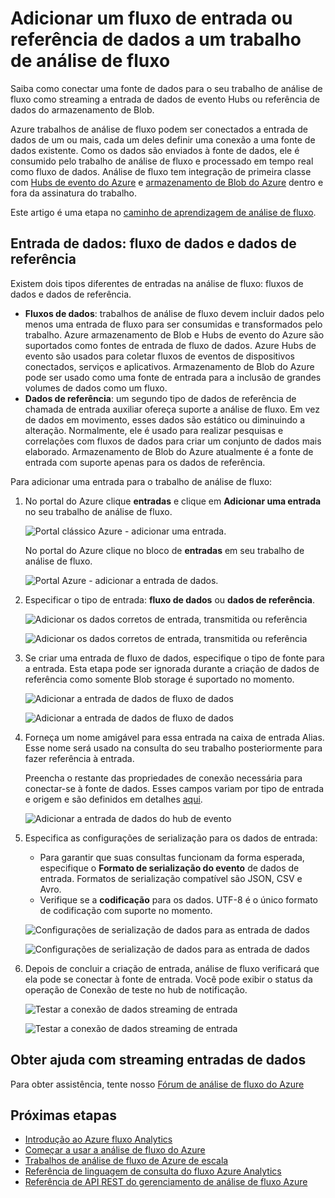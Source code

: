 <properties
    pageTitle="Adicionar uma entrada de dados para os trabalhos de análise de fluxo | Microsoft Azure"
    description="Saiba como conectar uma fonte de dados para o seu trabalho de análise de fluxo como streaming a entrada de dados de evento Hubs ou referência de dados do armazenamento de Blog."
    keywords="entrada de dados, fluxo de dados"
    documentationCenter=""
    services="stream-analytics"
    authors="jeffstokes72"
    manager="jhubbard"
    editor="cgronlun"
/>

<tags
    ms.service="stream-analytics"
    ms.devlang="na"
    ms.topic="article"
    ms.tgt_pltfrm="na"
    ms.workload="data-services"
    ms.date="09/26/2016"
    ms.author="jeffstok"
/>


# <a name="add-a-streaming-data-input-or-reference-data-to-a-stream-analytics-job"></a>Adicionar um fluxo de entrada ou referência de dados a um trabalho de análise de fluxo

Saiba como conectar uma fonte de dados para o seu trabalho de análise de fluxo como streaming a entrada de dados de evento Hubs ou referência de dados do armazenamento de Blob.

Azure trabalhos de análise de fluxo podem ser conectados a entrada de dados de um ou mais, cada um deles definir uma conexão a uma fonte de dados existente. Como os dados são enviados à fonte de dados, ele é consumido pelo trabalho de análise de fluxo e processado em tempo real como fluxo de dados. Análise de fluxo tem integração de primeira classe com [Hubs de evento do Azure](https://azure.microsoft.com/services/event-hubs/) e [armazenamento de Blob do Azure](../storage/storage-dotnet-how-to-use-blobs.md) dentro e fora da assinatura do trabalho.

Este artigo é uma etapa no [caminho de aprendizagem de análise de fluxo](/documentation/learning-paths/stream-analytics/).

## <a name="data-input-streaming-data-and-reference-data"></a>Entrada de dados: fluxo de dados e dados de referência

Existem dois tipos diferentes de entradas na análise de fluxo: fluxos de dados e dados de referência.

- **Fluxos de dados**: trabalhos de análise de fluxo devem incluir dados pelo menos uma entrada de fluxo para ser consumidas e transformados pelo trabalho. Azure armazenamento de Blob e Hubs de evento do Azure são suportados como fontes de entrada de fluxo de dados. Azure Hubs de evento são usados para coletar fluxos de eventos de dispositivos conectados, serviços e aplicativos. Armazenamento de Blob do Azure pode ser usado como uma fonte de entrada para a inclusão de grandes volumes de dados como um fluxo.  
- **Dados de referência**: um segundo tipo de dados de referência de chamada de entrada auxiliar ofereça suporte a análise de fluxo.  Em vez de dados em movimento, esses dados são estático ou diminuindo a alteração.  Normalmente, ele é usado para realizar pesquisas e correlações com fluxos de dados para criar um conjunto de dados mais elaborado.  Armazenamento de Blob do Azure atualmente é a fonte de entrada com suporte apenas para os dados de referência.  

Para adicionar uma entrada para o trabalho de análise de fluxo:

1. No portal do Azure clique **entradas** e clique em **Adicionar uma entrada** no seu trabalho de análise de fluxo.

    ![Portal clássico Azure - adicionar uma entrada.](./media/stream-analytics-add-inputs/1-stream-analytics-add-inputs.png)  

    No portal do Azure clique no bloco de **entradas** em seu trabalho de análise de fluxo.  

    ![Portal Azure - adicionar a entrada de dados.](./media/stream-analytics-add-inputs/7-stream-analytics-add-inputs.png)  

2. Especificar o tipo de entrada: **fluxo de dados** ou **dados de referência**.

    ![Adicionar os dados corretos de entrada, transmitida ou referência](./media/stream-analytics-add-inputs/2-stream-analytics-add-inputs.png)  

    ![Adicionar os dados corretos de entrada, transmitida ou referência](./media/stream-analytics-add-inputs/8-stream-analytics-add-inputs.png)  

3. Se criar uma entrada de fluxo de dados, especifique o tipo de fonte para a entrada.  Esta etapa pode ser ignorada durante a criação de dados de referência como somente Blob storage é suportado no momento.

    ![Adicionar a entrada de dados de fluxo de dados](./media/stream-analytics-add-inputs/3-stream-analytics-add-inputs.png)  

    ![Adicionar a entrada de dados de fluxo de dados](./media/stream-analytics-add-inputs/9-stream-analytics-add-inputs.png)  

4. Forneça um nome amigável para essa entrada na caixa de entrada Alias.  Esse nome será usado na consulta do seu trabalho posteriormente para fazer referência à entrada.

    Preencha o restante das propriedades de conexão necessária para conectar-se à fonte de dados. Esses campos variam por tipo de entrada e origem e são definidos em detalhes [aqui](stream-analytics-create-a-job.md).  

    ![Adicionar a entrada de dados do hub de evento](./media/stream-analytics-add-inputs/4-stream-analytics-add-inputs.png)  

5. Especifica as configurações de serialização para os dados de entrada:
    - Para garantir que suas consultas funcionam da forma esperada, especifique o **Formato de serialização do evento** de dados de entrada.  Formatos de serialização compatível são JSON, CSV e Avro.
    - Verifique se a **codificação** para os dados.  UTF-8 é o único formato de codificação com suporte no momento.

    ![Configurações de serialização de dados para as entrada de dados](./media/stream-analytics-add-inputs/5-stream-analytics-add-inputs.png)  

    ![Configurações de serialização de dados para as entrada de dados](./media/stream-analytics-add-inputs/10-stream-analytics-add-inputs.png)  

6. Depois de concluir a criação de entrada, análise de fluxo verificará que ela pode se conectar à fonte de entrada.  Você pode exibir o status da operação de Conexão de teste no hub de notificação.

    ![Testar a conexão de dados streaming de entrada](./media/stream-analytics-add-inputs/6-stream-analytics-add-inputs.png)  

    ![Testar a conexão de dados streaming de entrada](./media/stream-analytics-add-inputs/11-stream-analytics-add-inputs.png)  

## <a name="get-help-with-streaming-data-inputs"></a>Obter ajuda com streaming entradas de dados
Para obter assistência, tente nosso [Fórum de análise de fluxo do Azure](https://social.msdn.microsoft.com/Forums/en-US/home?forum=AzureStreamAnalytics)

## <a name="next-steps"></a>Próximas etapas

- [Introdução ao Azure fluxo Analytics](stream-analytics-introduction.md)
- [Começar a usar a análise de fluxo do Azure](stream-analytics-get-started.md)
- [Trabalhos de análise de fluxo de Azure de escala](stream-analytics-scale-jobs.md)
- [Referência de linguagem de consulta do fluxo Azure Analytics](https://msdn.microsoft.com/library/azure/dn834998.aspx)
- [Referência de API REST do gerenciamento de análise de fluxo Azure](https://msdn.microsoft.com/library/azure/dn835031.aspx)
